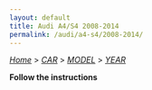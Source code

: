 ```yaml
---
layout: default
title: Audi A4/S4 2008-2014
permalink: /audi/a4-s4/2008-2014/
---
```

[*Home*](/) > [*CAR*](/car/) > [*MODEL*](/car/model/) > [*YEAR*](/car/model/year/)

**Follow the instructions**